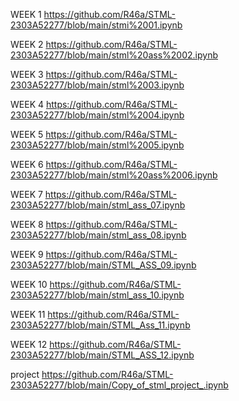 WEEK 1
https://github.com/R46a/STML-2303A52277/blob/main/stmi%2001.ipynb

WEEK 2
https://github.com/R46a/STML-2303A52277/blob/main/stml%20ass%2002.ipynb

WEEK 3
https://github.com/R46a/STML-2303A52277/blob/main/stml%2003.ipynb

WEEK 4
https://github.com/R46a/STML-2303A52277/blob/main/stml%2004.ipynb

WEEK 5
https://github.com/R46a/STML-2303A52277/blob/main/stml%2005.ipynb

WEEK 6
https://github.com/R46a/STML-2303A52277/blob/main/stml%20ass%2006.ipynb

WEEK 7
https://github.com/R46a/STML-2303A52277/blob/main/stml_ass_07.ipynb

WEEK 8
https://github.com/R46a/STML-2303A52277/blob/main/stml_ass_08.ipynb

WEEK 9
https://github.com/R46a/STML-2303A52277/blob/main/STML_ASS_09.ipynb

WEEK 10
https://github.com/R46a/STML-2303A52277/blob/main/stml_ass_10.ipynb

WEEK 11
https://github.com/R46a/STML-2303A52277/blob/main/STML_Ass_11.ipynb

WEEK 12
https://github.com/R46a/STML-2303A52277/blob/main/STML_ASS_12.ipynb

project 
https://github.com/R46a/STML-2303A52277/blob/main/Copy_of_stml_project_.ipynb

